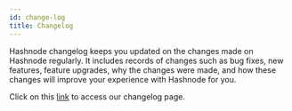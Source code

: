 ```yaml
---
id: change-log
title: Changelog
---
```


Hashnode changelog keeps you updated on the changes made on Hashnode regularly. It includes records of changes such as bug fixes, new features, feature upgrades, why the changes were made, and how these changes will improve your experience with Hashnode for you.

Click on this [link](https://hashnode.com/changelog) to access our changelog page.